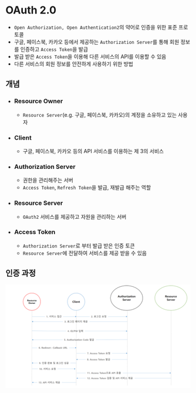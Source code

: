 # OAuth 2.0
- `Open Authorization, Open Authentication2`의 약어로 인증을 위한 표준 프로토콜
- 구글, 페이스북, 카카오 등에서 제공하는 `Authorization Server`를 통해 회원 정보를 인증하고 `Access Token`을 발급
- 발급 받은 `Access Token`을 이용해 다른 서비스의 API를 이용할 수 있음
- 다른 서비스의 회원 정보를 안전하게 사용하기 위한 방법

## 개념
- ### Resource Owner
    - `Resource Server`(e.g. 구글, 페이스북, 카카오)의 계정을 소유하고 있는 사용자
- ### Client
    - 구글, 페이스북, 카카오 등의 API 서비스를 이용하는 제 3의 서비스
- ### Authorization Server
    - 권한을 관리해주는 서버
    - `Access Token`, `Refresh Token`을 발급, 재발급 해주는 역할
- ### Resource Server
    - `OAuth2` 서비스를 제공하고 자원을 관리하는 서버
- ### Access Token
    - `Authorization Server`로 부터 발급 받은 인증 토큰
    - `Resource Server`에 전달하여 서비스를 제공 받을 수 있음

## 인증 과정
![IMG](../img/WEB/OAuth2.0/OAuth2.0.png)